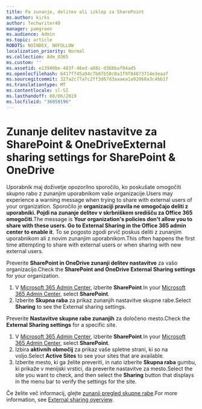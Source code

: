 ```yaml
---
title: Pa zunanje, delitev ali izklop za SharePoint
ms.author: kirks
author: Techwriter40
manager: pamgreen
ms.audience: Admin
ms.topic: article
ROBOTS: NOINDEX, NOFOLLOW
localization_priority: Normal
ms.collection: Adm_O365
ms.custom: ''
ms.assetid: e13940be-483f-46ed-a88c-d36bbaf04ad5
ms.openlocfilehash: 6417ff45a94c7b8fb50c8a1f9f84873714e3eaaf
ms.sourcegitcommit: 327a2c77afc2ff3d67d3aaaea1a92068a3c4bb1f
ms.translationtype: MT
ms.contentlocale: sl-SI
ms.lasthandoff: 08/06/2019
ms.locfileid: "36059196"
---
```

# <a name="external-sharing-settings-for-sharepoint--onedrive"></a><span data-ttu-id="8b177-102">Zunanje delitev nastavitve za SharePoint & OneDrive</span><span class="sxs-lookup"><span data-stu-id="8b177-102">External sharing settings for SharePoint & OneDrive</span></span>

<span data-ttu-id="8b177-103">Uporabnik maj doživetje opozorilno sporočilo, ko poskušate omogočiti skupno rabo z zunanjim uporabnikom vaše organizacije.</span><span class="sxs-lookup"><span data-stu-id="8b177-103">Users may experience a warning message when trying to share with external users of your organization.</span></span> <span data-ttu-id="8b177-104">Sporočilo je **organizaciji pravila ne omogočajo deliti z uporabniki. Pojdi na zunanje delitev v skrbniškem središču za Office 365 omogočiti**.</span><span class="sxs-lookup"><span data-stu-id="8b177-104">The message is **Your organization's policies don't allow you to share with these users. Go to External Sharing in the Office 365 admin center to enable it**.</span></span> <span data-ttu-id="8b177-105">To se pogosto zgodi prvič poskus deliti z zunanjim uporabnikom ali z novim zunanjim uporabnikom.</span><span class="sxs-lookup"><span data-stu-id="8b177-105">This often happens the first time attempting to share with external users or when sharing with new external users.</span></span>

<span data-ttu-id="8b177-106">Preverite **SharePoint in OneDrive zunanji delitev nastavitve** za vašo organizacijo.</span><span class="sxs-lookup"><span data-stu-id="8b177-106">Check the **SharePoint and OneDrive External Sharing settings** for your organization.</span></span>

1. <span data-ttu-id="8b177-107">V [Microsoft 365 Admin Center](https://admin.microsoft.com/AdminPortal/Home#/homepage">https://admin.microsoft.com/), izberite **SharePoint**.</span><span class="sxs-lookup"><span data-stu-id="8b177-107">In your [Microsoft 365 Admin Center](https://admin.microsoft.com/AdminPortal/Home#/homepage">https://admin.microsoft.com/), select **SharePoint**.</span></span>
3. <span data-ttu-id="8b177-108">Izberite **Skupna raba** za prikaz zunanjih nastavitve skupne rabe.</span><span class="sxs-lookup"><span data-stu-id="8b177-108">Select **Sharing** to see the External sharing settings.</span></span>

<span data-ttu-id="8b177-109">Preverite **Nastavitve skupne rabe zunanjih** za določeno mesto.</span><span class="sxs-lookup"><span data-stu-id="8b177-109">Check the **External Sharing settings** for a specific site.</span></span>

1. <span data-ttu-id="8b177-110">V [Microsoft 365 Admin Center](https://admin.microsoft.com/AdminPortal/Home#/homepage">https://admin.microsoft.com/), izberite **SharePoint**.</span><span class="sxs-lookup"><span data-stu-id="8b177-110">In your [Microsoft 365 Admin Center](https://admin.microsoft.com/AdminPortal/Home#/homepage">https://admin.microsoft.com/), select **SharePoint**.</span></span>
2. <span data-ttu-id="8b177-111">Izbira **aktivnih območij** za prikaz vaše spletne strani, ki so na voljo.</span><span class="sxs-lookup"><span data-stu-id="8b177-111">Select **Active Sites** to see your sites that are available.</span></span>
3. <span data-ttu-id="8b177-112">Izberite mesto, ki ga želite preveriti, in nato izberite **Skupna raba** gumbu, ki prikaže v menijski vrstici, da preverite nastavitve za mesto.</span><span class="sxs-lookup"><span data-stu-id="8b177-112">Select the site you want to check, and then select the **Sharing** button that displays in the menu bar to verify the settings for the site.</span></span>

<span data-ttu-id="8b177-113">Če želite več informacij, glejte [zunanji pregled skupne rabe](https://docs.microsoft.com/sharepoint/external-sharing-overview).</span><span class="sxs-lookup"><span data-stu-id="8b177-113">For more information, see [External sharing overview](https://docs.microsoft.com/sharepoint/external-sharing-overview).</span></span>